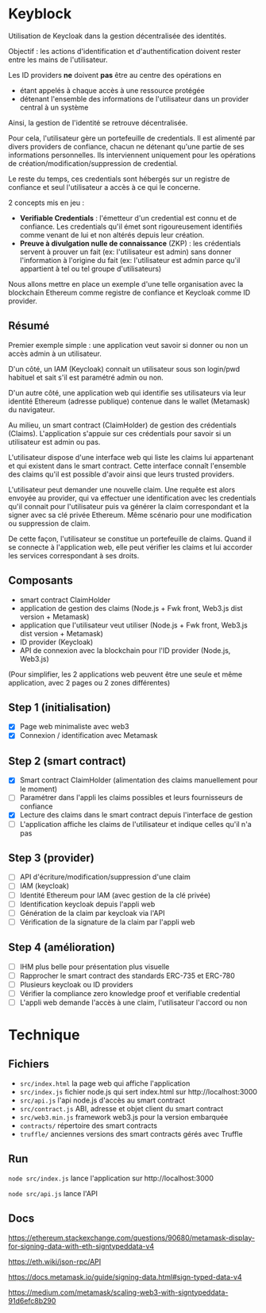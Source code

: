 # Keyblock

Utilisation de Keycloak dans la gestion décentralisée des identités.

Objectif : les actions d'identification et d'authentification doivent rester entre les mains de l'utilisateur. 

Les ID providers **ne** doivent **pas** être au centre des opérations en 
- étant appelés à chaque accès à une ressource protégée
- détenant l'ensemble des informations de l'utilisateur dans un provider central à un système

Ainsi, la gestion de l'identité se retrouve décentralisée.

Pour cela, l'utilisateur gère un portefeuille de credentials. Il est alimenté par divers providers de confiance, chacun ne détenant qu'une partie de ses informations personnelles. Ils interviennent uniquement pour les opérations de création/modification/suppression de credential. 

Le reste du temps, ces credentials sont hébergés sur un registre de confiance et seul l'utilisateur a accès à ce qui le concerne.

2 concepts mis en jeu :
- **Verifiable Credentials** : l'émetteur d'un credential est connu et de confiance. Les credentials qu'il émet sont rigoureusement identifiés comme venant de lui et non altérés depuis leur création.
- **Preuve à divulgation nulle de connaissance** (ZKP) : les crédentials servent à prouver un fait (ex: l'utilisateur est admin) sans donner l'information à l'origine du fait (ex: l'utilisateur est admin parce qu'il appartient à tel ou tel groupe d'utilisateurs)

Nous allons mettre en place un exemple d'une telle organisation avec la blockchain Ethereum comme registre de confiance et Keycloak comme ID provider.

## Résumé

Premier exemple simple : une application veut savoir si donner ou non un accès admin à un utilisateur.

D'un côté, un IAM (Keycloak) connait un utilisateur sous son login/pwd habituel et sait s'il est paramétré admin ou non.

D'un autre côté, une application web qui identifie ses utilisateurs via leur identité Ethereum (adresse publique) contenue dans le wallet (Metamask) du navigateur.

Au milieu, un smart contract (ClaimHolder) de gestion des crédentials (Claims). L'application s'appuie sur ces crédentials pour savoir si un utilisateur est admin ou pas.

L'utilisateur dispose d'une interface web qui liste les claims lui appartenant et qui existent dans le smart contract. Cette interface connaît l'ensemble des claims qu'il est possible d'avoir ainsi que leurs trusted providers. 

L'utilisateur peut demander une nouvelle claim. Une requête est alors envoyée au provider, qui va effectuer une identification avec les credentials qu'il connait pour l'utilisateur puis va générer la claim correspondant et la signer avec sa clé privée Ethereum. Même scénario pour une modification ou suppression de claim.

De cette façon, l'utilisateur se constitue un portefeuille de claims. Quand il se connecte à l'application web, elle peut vérifier les claims et lui accorder les services correspondant à ses droits.

## Composants

- smart contract ClaimHolder
- application de gestion des claims (Node.js + Fwk front, Web3.js dist version + Metamask)
- application que l'utilisateur veut utiliser (Node.js + Fwk front, Web3.js dist version + Metamask)
- ID provider (Keycloak)
- API de connexion avec la blockchain pour l'ID provider (Node.js, Web3.js)

(Pour simplifier, les 2 applications web peuvent être une seule et même application, avec 2 pages ou 2 zones différentes)

## Step 1 (initialisation)
- [X] Page web minimaliste avec web3
- [X] Connexion / identification avec Metamask
  
## Step 2 (smart contract)
- [X] Smart contract ClaimHolder (alimentation des claims manuellement pour le moment)
- [ ] Paramétrer dans l'appli les claims possibles et leurs fournisseurs de confiance
- [X] Lecture des claims dans le smart contract depuis l'interface de gestion
- [ ] L'application affiche les claims de l'utilisateur et indique celles qu'il n'a pas

## Step 3 (provider)
- [ ] API d'écriture/modification/suppression d'une claim
- [ ] IAM (keycloak)
- [ ] Identité Ethereum pour IAM (avec gestion de la clé privée)
- [ ] Identification keycloak depuis l'appli web
- [ ] Génération de la claim par keycloak via l'API
- [ ] Vérification de la signature de la claim par l'appli web

## Step 4 (amélioration)
- [ ] IHM plus belle pour présentation plus visuelle
- [ ] Rapprocher le smart contract des standards ERC-735 et ERC-780
- [ ] Plusieurs keycloak ou ID providers
- [ ] Vérifier la compliance zero knowledge proof et verifiable credential
- [ ] L'appli web demande l'accès à une claim, l'utilisateur l'accord ou non

# Technique

## Fichiers

- `src/index.html` la page web qui affiche l'application
- `src/index.js` fichier node.js qui sert index.html sur http://localhost:3000
- `src/api.js` l'api node.js d'accès au smart contract
- `src/contract.js` ABI, adresse et objet client du smart contract
- `src/web3.min.js` framework web3.js pour la version embarquée
- `contracts/` répertoire des smart contracts
- `truffle/` anciennes versions des smart contracts gérés avec Truffle


## Run

`node src/index.js` lance l'application sur http://localhost:3000

`node src/api.js` lance l'API

## Docs

https://ethereum.stackexchange.com/questions/90680/metamask-display-for-signing-data-with-eth-signtypeddata-v4

https://eth.wiki/json-rpc/API

https://docs.metamask.io/guide/signing-data.html#sign-typed-data-v4

https://medium.com/metamask/scaling-web3-with-signtypeddata-91d6efc8b290
